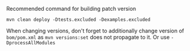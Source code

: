 Recommended command for building patch version

````
mvn clean deploy -Dtests.excluded -Dexamples.excluded
````

When changing versions, don't forget to additionally change version of `bom/pom.xml`
as `mvn versions:set` does not propagate to it. Or use `-DprocessAllModules`